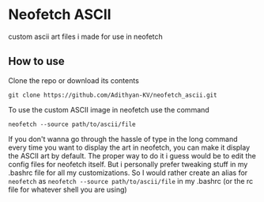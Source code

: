 # Neofetch ASCII
custom ascii art files i made for use in neofetch
## How to use
Clone the repo or download its contents

`
git clone https://github.com/Adithyan-KV/neofetch_ascii.git
`

To use the custom ASCII image in neofetch use the command

`
neofetch --source path/to/ascii/file
`

If you don't wanna go through the hassle of type in the long command every time you want to display the art in neofetch, you can make it display the ASCII art by default. The proper way to do it i guess would be to edit the config files for neofetch itself. But i personally prefer tweaking stuff in my .bashrc file for all my customizations. So I would rather create an alias for `neofetch` as `neofetch --source path/to/ascii/file` in my .bashrc (or the rc file for whatever shell you are using)
